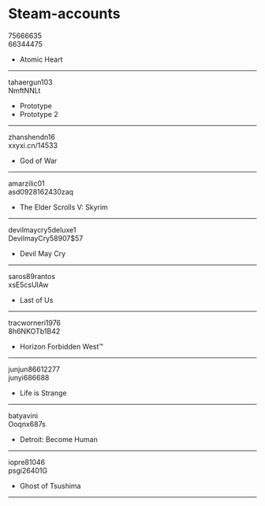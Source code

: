 # Steam-accounts

75666635<br />
66344475<br />
- Atomic Heart
***
tahaergun103<br />
NmftNNLt<br />
- Prototype
- Prototype 2
***
zhanshendn16<br />
xxyxi.cn/14533<br />
- God of War
***
amarzilic01<br />
asd0928162430zaq<br />
- The Elder Scrolls V: Skyrim
***
devilmaycry5deluxe1<br />
DevilmayCry58907$57<br />
- Devil May Cry
***
saros89rantos<br />
xsE5csUIAw<br />
- Last of Us
***
tracworneri1976<br />
8h6NKOTb1B42<br />
- Horizon Forbidden West™
***
junjun86612277<br />
junyi686688<br />
- Life is Strange
*** 
batyavini<br />
Ooqnx687s<br />
- Detroit: Become Human
***
iopre81046<br />
psgi26401G<br />
- Ghost of Tsushima
***
